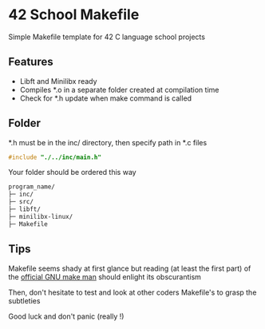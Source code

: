
# 42 School Makefile

Simple Makefile template for 42 C language school projects

## Features
- Libft and Minilibx ready
- Compiles *.o in a separate folder created at compilation time
- Check for *.h update when make command is called

## Folder
*.h must be in the inc/ directory, then specify path in *.c files
```c
#include "./../inc/main.h"
```
Your folder should be ordered this way
```bash
program_name/
├─ inc/
├─ src/
├─ libft/
├─ minilibx-linux/
├─ Makefile
```

## Tips
Makefile seems shady at first glance but reading (at least the first part) of the [official GNU make man](https://www.gnu.org/software/make/manual/make.html/)  should enlight its obscurantism

Then, don't hesitate to test and look at other coders Makefile's to grasp the subtleties

Good luck and don't panic (really !)
